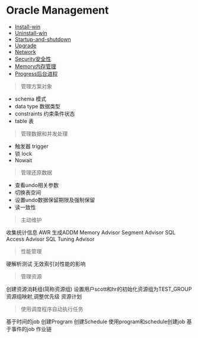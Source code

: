 # Oracle Management

- [Install-win](Install_win.md)
- [Uninstall-win](Uninstall_win.md)
- [Startup-and-shutdown](Startup_Shutdown.md)
- [Upgrade](Upgrade.md)
- [Network](Network.md)
- [Security安全性](Security.md)
- [Memory内存管理](../Architecture/Memory/Memory.md)
- [Progress后台进程](../Architecture/Progress/Progress.md)


> 管理方案对象

- schema 模式
- data type 数据类型
- constraints 约束条件状态
- table 表

> 管理数据和并发处理

- 触发器 trigger
- 锁 lock
- Nowait

> 管理还原数据

- 查看undo相关参数
- 切换表空间
- 设置undo数据保留期限及强制保留
- 读一致性

> 主动维护

收集统计信息
AWR
⽣成ADDM
Memory Advisor
Segment Advisor
SQL Access Advisor
SQL Tuning Advisor

> 性能管理

硬解析测试
⽆效索引对性能的影响

> 管理资源

创建资源消耗组(简称资源组)
设置用户scott和hr的初始化资源组为TEST_GROUP
资源组映射,调整优先级
资源计划

> 使用调度程序自动执行任务

基于时间的job
创建Program
创建Schedule
使用program和schedule创建job
基于事件的job
作业链
